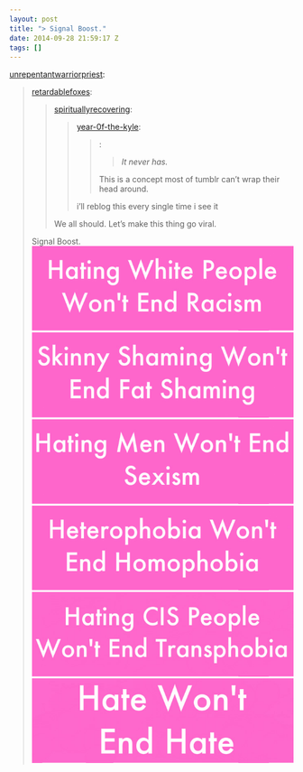 ```yaml
---
layout: post
title: "> Signal Boost."
date: 2014-09-28 21:59:17 Z
tags: []
---
```

[unrepentantwarriorpriest](http://unrepentantwarriorpriest.tumblr.com/post/97452061260/retardablefoxes-spirituallyrecovering):

> [retardablefoxes](http://retardablefoxes.tumblr.com/post/86492197771/spirituallyrecovering-year-0f-the-kyle-it):
> 
> > [spirituallyrecovering](http://spirituallyrecovering.tumblr.com/post/81193920428/year-0f-the-kyle-it-never-has-this-is-a):
> > 
> > > [year-0f-the-kyle](http://year-0f-the-kyle.tumblr.com/post/80992322350/it-never-has-this-is-a-concept-most-of-tumblr):
> > > 
> > > > [](https://.tumblr.com/post/80931977522):
> > > > 
> > > > > _It never has._
> > > > 
> > > > This is a concept most of tumblr can’t wrap their head around.
> > > 
> > > i’ll reblog this every single time i see it
> > 
> > We all should. Let’s make this thing go viral. 
> 
> Signal Boost.
![](/media/2014/09/98671506284_0.jpg)
![](/media/2014/09/98671506284_1.jpg)
![](/media/2014/09/98671506284_2.jpg)
![](/media/2014/09/98671506284_3.jpg)
![](/media/2014/09/98671506284_4.jpg)
![](/media/2014/09/98671506284_5.jpg)
